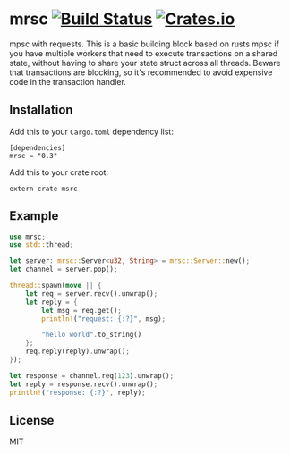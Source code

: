 # mrsc [![Build Status](https://travis-ci.org/kpcyrd/mrsc.svg?branch=master)](https://travis-ci.org/kpcyrd/mrsc) [![Crates.io](https://img.shields.io/crates/v/mrsc.svg)](https://crates.io/crates/mrsc)

mpsc with requests. This is a basic building block based on rusts mpsc if you have multiple workers that need to execute transactions on a shared state, without having to share your state struct across all threads. Beware that transactions are blocking, so it's recommended to avoid expensive code in the transaction handler.

## Installation

Add this to your `Cargo.toml` dependency list:
```toml,ignore
[dependencies]
mrsc = "0.3"
```

Add this to your crate root:
```rust,ignore
extern crate msrc
```

## Example

```rust
use mrsc;
use std::thread;

let server: mrsc::Server<u32, String> = mrsc::Server::new();
let channel = server.pop();

thread::spawn(move || {
    let req = server.recv().unwrap();
    let reply = {
        let msg = req.get();
        println!("request: {:?}", msg);

        "hello world".to_string()
    };
    req.reply(reply).unwrap();
});

let response = channel.req(123).unwrap();
let reply = response.recv().unwrap();
println!("response: {:?}", reply);
```

## License

MIT
